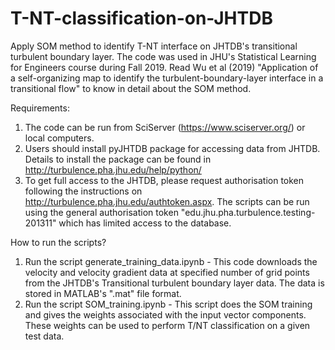 # T-NT-classification-on-JHTDB
Apply SOM method to identify T-NT interface on JHTDB's transitional turbulent boundary layer. The code was used in JHU's Statistical Learning for Engineers course during Fall 2019.
Read Wu et al (2019) "Application of a self-organizing map to identify the turbulent-boundary-layer interface in a transitional flow" to know in detail about the SOM method.

Requirements:
1. The code can be run from SciServer (https://www.sciserver.org/) or local computers. 
2. Users should install pyJHTDB package for accessing data from JHTDB. Details to install the package can be found in http://turbulence.pha.jhu.edu/help/python/
3. To get full access to the JHTDB, please request authorisation token following the instructions on http://turbulence.pha.jhu.edu/authtoken.aspx. The scripts can be run using the general authorisation token "edu.jhu.pha.turbulence.testing-201311" which has limited access to the database.

How to run the scripts?
1. Run the script generate_training_data.ipynb - This code downloads the velocity and velocity gradient data at specified number of grid points from the JHTDB's Transitional turbulent boundary layer data. The data is stored in MATLAB's ".mat" file format.
2. Run the script SOM_training.ipynb - This script does the SOM training and gives the weights associated with the input vector components. These weights can be used to perform T/NT classification on a given test data.

